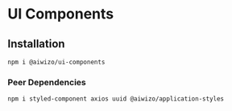 # UI Components

## Installation
```
npm i @aiwizo/ui-components
```
### Peer Dependencies
```
npm i styled-component axios uuid @aiwizo/application-styles
```
